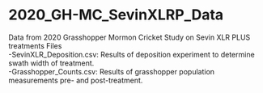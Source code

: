 # 2020_GH-MC_SevinXLRP_Data
Data from 2020 Grasshopper Mormon Cricket Study on Sevin XLR PLUS treatments
Files  
-SevinXLR_Deposition.csv: Results of deposition experiment to determine swath width of treatment.  
-Grasshopper_Counts.csv: Results of grasshopper population measurements pre- and post-treatment.
